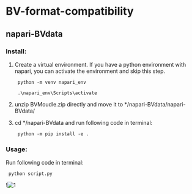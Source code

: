# BV-format-compatibility

## napari-BVdata

### Install:

1. Create a virtual environment. If you have a python environment with napari, you can activate the environment and skip this step.

   ``` python -m venv napari_env``` 

   ``` .\napari_env\Scripts\activate``` 

2. unzip BVMoudle.zip directly and move it to */napari-BVdata/napari-BVdata/

3. cd */napari-BVdata and run following code in terminal:

   ``` python -m pip install -e .```

### Usage:

Run following code in terminal:

``` python script.py```

!![1](./imgs/1.JPG)